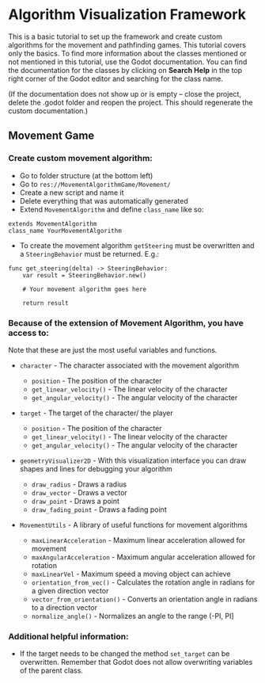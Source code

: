 # Algorithm Visualization Framework

This is a basic tutorial to set up the framework and create custom algorithms for the movement and pathfinding games. This tutorial covers only the basics. 
To find more information about the classes mentioned or not mentioned in this tutorial, use the Godot documentation.
You can find the documentation for the classes by clicking on **Search Help** in the top right corner of the Godot editor and searching for the class name.

(If the documentation does not show up or is empty – 
close the project, delete the .godot folder and reopen the project. This should regenerate the custom documentation.)

## Movement Game

### Create custom movement algorithm:
* Go to folder structure (at the bottom left)
* Go to `res://MovementAlgorithmGame/Movement/`
* Create a new script and name it
* Delete everything that was automatically generated
* Extend `MovementAlgorithm` and define `class_name` like so:

```GDScript
extends MovementAlgorithm  
class_name YourMovementAlgorithm
```

* To create the movement algorithm `getSteering` must be overwritten and a `SteeringBehavior` must be returned. E.g.:

```GDScript
func get_steering(delta) -> SteeringBehavior:
	var result = SteeringBehavior.new()
	
	# Your movement algorithm goes here
	
	return result
```

### Because of the extension of Movement Algorithm, you have access to:
Note that these are just the most useful variables and functions.

* `character` - The character associated with the movement algorithm
  * `position` - The position of the character
  * `get_linear_velocity()` - The linear velocity of the character
  * `get_angular_velocity()` - The angular velocity of the character


* `target` - The target of the character/ the player
  * `position` - The position of the character
  * `get_linear_velocity()` - The linear velocity of the character
  * `get_angular_velocity()` - The angular velocity of the character


* `geometryVisualizer2D` - With this visualization interface you can draw shapes and lines for debugging your algorithm
  * `draw_radius` - Draws a radius
  * `draw_vector` - Draws a vector
  * `draw_point` - Draws a point
  * `draw_fading_point` - Draws a fading point


* `MovementUtils` - A library of useful functions for movement algorithms
  * `maxLinearAcceleration` - Maximum linear acceleration allowed for movement
  * `maxAngularAcceleration` - Maximum angular acceleration allowed for rotation
  * `maxLinearVel` - Maximum speed a moving object can achieve
  * `orientation_from_vec()` - Calculates the rotation angle in radians for a given direction vector
  * `vector_from_orientation()` - Converts an orientation angle in radians to a direction vector
  * `normalize_angle()` - Normalizes an angle to the range (-PI, PI]


### Additional helpful information:
* If the target needs to be changed the method `set_target` can be overwritten. Remember that Godot does not allow overwriting variables of the parent class.
